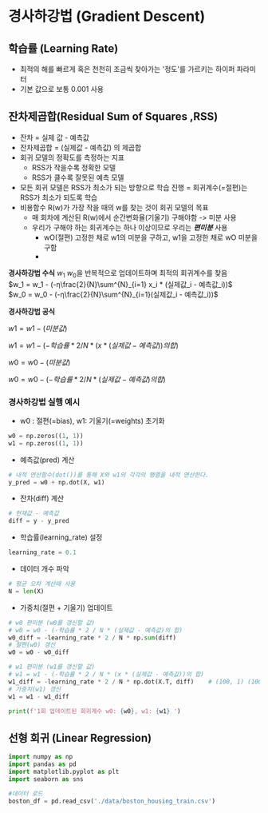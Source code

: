 # 경사하강법 (Gradient Descent)
## 학습률 (Learning Rate)
- 최적의 해를 빠르게 혹은 천천히 조금씩 찾아가는 '정도'를 가르키는 하이퍼 파라미터
- 기본 값으로 보통 0.001 사용

## 잔차제곱합(Residual Sum of Squares ,RSS)
- 잔차 = 실제 값 - 예측값
- 잔차제곱합 = (실제값 - 예측값) 의 제곱합
- 회귀 모델의 정확도를 측정하는 지표
  - RSS가 작을수록 정확한 모델
  - RSS가 클수록 잘못된 예측 모델
- 모든 회귀 모델은 RSS가 최소가 되는 방향으로 학습 진행 = 회귀계수(=절편)는 RSS가 최소가 되도록 학습
- 비용함수 R(w)가 가장 작을 때의 w를 찾는 것이 회귀 모델의 목표
  - 매 회차에 계산된 R(w)에서 순간변화율(기울기) 구해야함 -> 미분 사용
  - 우리가 구해야 하는 회귀계수는 하나 이상이므로 우리는 ***편미분*** 사용
    - wO(절편) 고정한 채로 w1의 미분을 구하고, w1을 고정한 채로 wO 미분을 구함
    - 
**경사하강법 수식**
$w_1$ $w_0$을 반복적으로 업데이트하며 최적의 회귀계수를 찾음
<br/>
$w_1 = w_1 - (-η\frac{2}{N}\sum^{N}_{i=1} x_i * (실제값_i - 예측값_i))$
<br/>
$w_0 = w_0 - (-η\frac{2}{N}\sum^{N}_{i=1}(실제값_i - 예측값_i))$

**경사하강법 공식**

$w1 = w1 - (미분값)$

$w1 = w1 - (-학습률 * 2 / N * (x * (실제값 - 예측값))의 합)$

$w0 = w0 - (미분값)$

$w0 = w0 - (-학습률 * 2 / N * (실제값 - 예측값)의 합)$

### 경사하강법 실행 예시
- w0 : 절편(=bias), w1: 기울기(=weights) 초기화
```python
w0 = np.zeros((1, 1))
w1 = np.zeros((1, 1))
```
- 예측값(pred) 계산
```python
# 내적 연산함수(dot())를 통해 X와 w1의 각각의 행열을 내적 연산한다.
y_pred = w0 + np.dot(X, w1)
```
- 잔차(diff) 계산
```python
# 현재값 - 예측값
diff = y - y_pred
```
- 학습률(learning_rate) 설정
```python
learning_rate = 0.1
```
- 데이터 개수 파악
```python
# 평균 오차 계산때 사용
N = len(X)
```
- 가중치(절편 + 기울기) 업데이트
```python
# w0 편미분 (w0를 갱신할 값)
# w0 = w0 - (-학습률 * 2 / N * (실제값 - 예측값)의 합)
w0_diff = -learning_rate * 2 / N * np.sum(diff)
# 절편(w0) 갱신
w0 = w0 - w0_diff

# w1 편미분 (w1를 갱신할 값)
# w1 = w1 - (-학습률 * 2 / N * (x * (실제값 - 예측값))의 합)
w1_diff = -learning_rate * 2 / N * np.dot(X.T, diff)    # (100, 1) (100, 1)
# 가중치(w1) 갱신
w1 = w1 - w1_diff

print(f'1회 업데이트된 회귀계수 w0: {w0}, w1: {w1} ')
```

## 선형 회귀 (Linear Regression)
```python
import numpy as np
import pandas as pd
import matplotlib.pyplot as plt
import seaborn as sns
```

```python
#데이터 로드
boston_df = pd.read_csv('./data/boston_housing_train.csv')


```